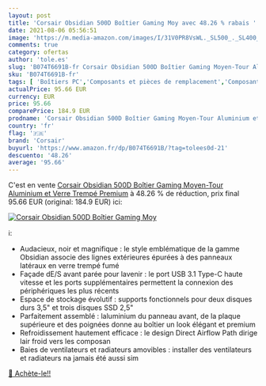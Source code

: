 ```yaml
---
layout: post
title: 'Corsair Obsidian 500D Boîtier Gaming Moy avec 48.26 % rabais '
date: 2021-08-06 05:56:51
image: 'https://m.media-amazon.com/images/I/31V0PR8VsWL._SL500_._SL400_.jpg'
comments: true
category: ofertas
author: 'tole.es'
slug: 'B074T6691B-fr Corsair Obsidian 500D Boîtier Gaming Moyen-Tour Aluminium...'
sku: 'B074T6691B-fr'
tags: [ 'Boîtiers PC','Composants et pièces de remplacement','Composants externes','Informatique','corsair', ]
actualPrice: 95.66 EUR
currency: EUR
price: 95.66
comparePrice: 184.9 EUR
prodname: 'Corsair Obsidian 500D Boîtier Gaming Moyen-Tour Aluminium et Verre Trempé Premium'
country: 'fr'
flag: '🇫🇷'
brand: 'Corsair'
buyurl: 'https://www.amazon.fr/dp/B074T6691B/?tag=tolees0d-21'
descuento: '48.26'
average: '95.66'
---
```


C'est en vente [Corsair Obsidian 500D Boîtier Gaming Moyen-Tour Aluminium et Verre Trempé Premium](https://www.amazon.fr/dp/B074T6691B/?tag=tolees0d-21)  à  48.26 % de réduction, prix final  95.66 EUR (original: 184.9 EUR) ici:

[![Corsair Obsidian 500D Boîtier Gaming Moy](https://m.media-amazon.com/images/I/31V0PR8VsWL._SL500_._SL400_.jpg)](https://www.amazon.fr/dp/B074T6691B/?tag=tolees0d-21)

ℹ️:

- Audacieux, noir et magnifique : le style emblématique de la gamme Obsidian associe des lignes extérieures épurées à des panneaux latéraux en verre trempé fumé
- Façade dE/S avant parée pour lavenir : le port USB 3.1 Type-C haute vitesse et les ports supplémentaires permettent la connexion des périphériques les plus récents
- Espace de stockage évolutif : supports fonctionnels pour deux disques durs 3,5" et trois disques SSD 2,5"
- Parfaitement assemblé : laluminium du panneau avant, de la plaque supérieure et des poignées donne au boîtier un look élégant et premium
- Refroidissement hautement efficace : le design Direct Airflow Path dirige lair froid vers les composan
- Baies de ventilateurs et radiateurs amovibles : installer des ventilateurs et radiateurs na jamais été aussi sim

[🛒 Achète-le!!](https://www.amazon.fr/dp/B074T6691B/?tag=tolees0d-21)
